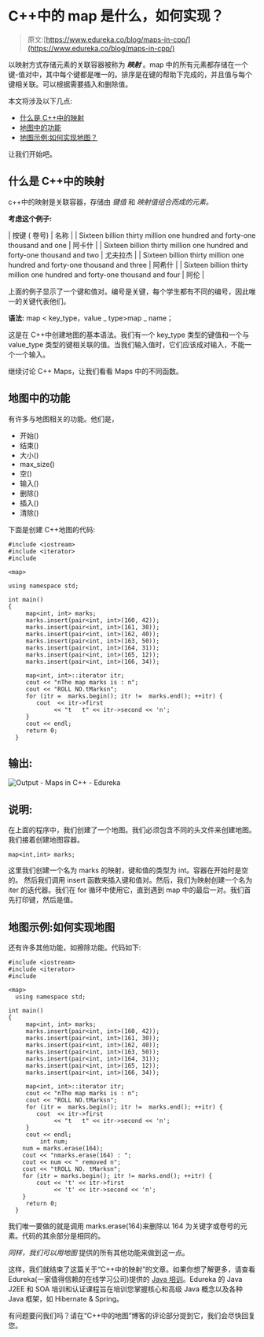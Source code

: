 # C++中的 map 是什么，如何实现？

> 原文:[https://www.edureka.co/blog/maps-in-cpp/](https://www.edureka.co/blog/maps-in-cpp/)

以映射方式存储元素的关联容器被称为 ***映射*** 。map 中的所有元素都存储在一个键-值对中，其中每个键都是唯一的。排序是在键的帮助下完成的，并且值与每个键相关联。可以根据需要插入和删除值。

本文将涉及以下几点:

*   [什么是 C++中的映射](#Maps)
*   [地图中的功能](#mapfunctions)
*   [地图示例:如何实现地图？](#example)

让我们开始吧。

## **什么是 C++中的映射**

c++中的映射是关联容器，存储由 *键值* 和 *映射值组合而成的元素。*

**考虑这个例子:**

| 按键 ( 卷号) | 名称 |
| Sixteen billion thirty million one hundred and forty-one thousand and one | 阿卡什 |
| Sixteen billion thirty million one hundred and forty-one thousand and two | 尤夫拉杰 |
| Sixteen billion thirty million one hundred and forty-one thousand and three | 阿希什 |
| Sixteen billion thirty million one hundred and forty-one thousand and four | 阿伦 |

上面的例子显示了一个键和值对。编号是关键，每个学生都有不同的编号，因此唯一的关键代表他们。

**语法:** map < key_type，value _ type>map _ name；

这是在 C++中创建地图的基本语法。我们有一个 key_type 类型的键值和一个与 value_type 类型的键相关联的值。当我们输入值时，它们应该成对输入，不能一个一个输入。

继续讨论 C++ Maps，让我们看看 Maps 中的不同函数。

## **地图中的功能**

有许多与地图相关的功能。他们是，

*   开始()
*   结束()
*   大小()
*   max_size()
*   空()
*   输入()
*   删除()
*   插入()
*   清除()

下面是创建 C++地图的代码:

```
#include <iostream> 
#include <iterator> 
#include 

<map> 

using namespace std; 

int main() 
{ 
     map<int, int> marks; 
     marks.insert(pair<int, int>(160, 42)); 
     marks.insert(pair<int, int>(161, 30)); 
     marks.insert(pair<int, int>(162, 40)); 
     marks.insert(pair<int, int>(163, 50)); 
     marks.insert(pair<int, int>(164, 31)); 
     marks.insert(pair<int, int>(165, 12)); 
     marks.insert(pair<int, int>(166, 34)); 

     map<int, int>::iterator itr; 
     cout << "nThe map marks is : n"; 
     cout << "ROLL NO.tMarksn"; 
     for (itr =  marks.begin(); itr !=  marks.end(); ++itr) { 
        cout  << itr->first 
             << "t   t" << itr->second << 'n'; 
     } 
     cout << endl; 
     return 0;     
  }
```

## 输出:

![Output - Maps in C++ - Edureka](../Images/e71752d3832ff182adfec99b408dccb7.png)

## **说明:**

在上面的程序中，我们创建了一个地图。我们必须包含不同的头文件来创建地图。 我们接着创建地图容器。

```
map<int,int> marks;
```

这里我们创建一个名为 marks 的映射，键和值的类型为 int。容器在开始时是空的。 然后我们调用 insert 函数来插入键和值对。然后，我们为映射创建一个名为 iter 的迭代器。我们在 for 循环中使用它，直到遇到 map 中的最后一对。我们首先打印键，然后是值。

## **地图示例:如何实现地图**

还有许多其他功能，如擦除功能。代码如下:

```
#include <iostream> 
#include <iterator> 
#include 

<map> 
  using namespace std; 

int main() 
{ 
     map<int, int> marks; 
     marks.insert(pair<int, int>(160, 42)); 
     marks.insert(pair<int, int>(161, 30)); 
     marks.insert(pair<int, int>(162, 40)); 
     marks.insert(pair<int, int>(163, 50)); 
     marks.insert(pair<int, int>(164, 31)); 
     marks.insert(pair<int, int>(165, 12)); 
     marks.insert(pair<int, int>(166, 34)); 

     map<int, int>::iterator itr; 
     cout << "nThe map marks is : n"; 
     cout << "ROLL NO.tMarksn"; 
     for (itr =  marks.begin(); itr !=  marks.end(); ++itr) { 
        cout  << itr->first 
             << "t   t" << itr->second << 'n'; 
     } 
     cout << endl; 
         int num; 
    num = marks.erase(164); 
    cout << "nmarks.erase(164) : "; 
    cout << num << " removed n"; 
    cout << "tROLL NO. tMarksn"; 
    for (itr = marks.begin(); itr != marks.end(); ++itr) { 
        cout << 't' << itr->first 
             << 't' << itr->second << 'n'; 
    } 
     return 0;     
  }

```

我们唯一要做的就是调用 marks.erase(164)来删除以 164 为关键字或卷号的元素。代码的其余部分是相同的。

*同样，我们可以用地图* 提供的所有其他功能来做到这一点。

这样，我们就结束了这篇关于“C++中的映射”的文章。如果你想了解更多，请查看 Edureka(一家值得信赖的在线学习公司)提供的 [Java 培训](https://www.edureka.co/java-j2ee-soa-training)。Edureka 的 Java J2EE 和 SOA 培训和认证课程旨在培训您掌握核心和高级 Java 概念以及各种 Java 框架，如 Hibernate & Spring。

有问题要问我们吗？请在“C++中的地图”博客的评论部分提到它，我们会尽快回复您。